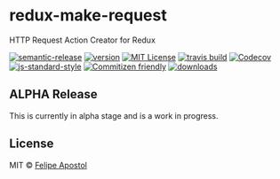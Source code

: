 # redux-make-request

HTTP Request Action Creator for Redux

[![semantic-release](https://img.shields.io/badge/%20%20%F0%9F%93%A6%F0%9F%9A%80-semantic--release-e10079.svg?style=flat-square)](https://github.com/semantic-release/semantic-release)
[![version](https://img.shields.io/npm/v/redux-make-request.svg?style=flat-square)](http://npm.im/redux-make-request)
[![MIT License](https://img.shields.io/npm/l/redux-make-request.svg?style=flat-square)](http://opensource.org/licenses/MIT)
[![travis build](https://img.shields.io/travis/flipjs/redux-make-request.svg?style=flat-square)](https://travis-ci.org/flipjs/redux-make-request)
[![Codecov](https://img.shields.io/codecov/c/github/flipjs/redux-make-request.svg?style=flat-square)](https://codecov.io/github/flipjs/redux-make-request)
[![js-standard-style](https://img.shields.io/badge/code%20style-standard-brightgreen.svg?style=flat-square)](https://github.com/feross/standard)
[![Commitizen friendly](https://img.shields.io/badge/commitizen-friendly-brightgreen.svg?style=flat-square)](http://commitizen.github.io/cz-cli/)
[![downloads](https://img.shields.io/npm/dm/redux-make-request.svg?style=flat-square)](http://npm-stat.com/charts.html?package=redux-make-request&from=2016-03-24)

## ALPHA Release

This is currently in alpha stage and is a work in progress.

## License

MIT © [Felipe Apostol](https://github.com/flipjs)

